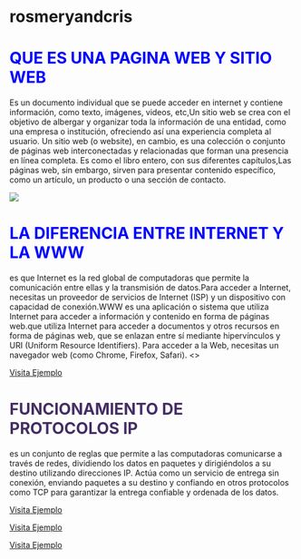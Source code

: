 # rosmeryandcris
 <html>
<head>

<meta name="descrition" contet ="QUE ES UNA PAGINA WEB Y SITIO WEB">
<meta name="Keywords" content="PAGINAS Y SITIOS WEB">
</head>

<h1 style="color: blue;">QUE ES UNA PAGINA WEB Y SITIO WEB</h1>


<body>
</html>
<p>  Es un documento individual que se puede acceder en internet y contiene información, como texto, imágenes, videos, etc,Un sitio web se crea con el objetivo de albergar y organizar toda la información de una entidad, como una empresa o institución, ofreciendo así una experiencia completa al usuario. Un sitio web (o website), en cambio, es una colección o conjunto de páginas web interconectadas y relacionadas que forman una presencia en línea completa. Es como el libro entero, con sus diferentes capítulos,Las páginas web, sin embargo, sirven para presentar contenido específico, como un artículo, un producto o una sección de contacto. </p>

<img src="https://www.godaddy.com/resources/latam/wp-content/uploads/sites/4/pagina-web.jpg">

<h1 style="color: blue;">LA DIFERENCIA ENTRE INTERNET Y LA WWW</h1>

<p> es que Internet es la red global de computadoras que permite la comunicación entre ellas y la transmisión de datos.Para acceder a Internet, necesitas un proveedor de servicios de Internet (ISP) y un dispositivo con capacidad de conexión.WWW es una aplicación o sistema que utiliza Internet para acceder a información y contenido en forma de páginas web.que utiliza Internet para acceder a documentos y otros recursos en forma de páginas web, que se enlazan entre sí mediante hipervínculos y URI (Uniform Resource Identifiers). Para acceder a la Web, necesitas un navegador web (como Chrome, Firefox, Safari). <>

<a href="https://scontent.fesm2-1.fna.fbcdn.net/v/t1.6435-9/122895193_396273555080224_6941691773916140454_n.jpg?_nc_cat=103&ccb=1-7&_nc_sid=127cfc&_nc_eui2=AeFeC3XnpL3utR2XL9WSdbUCSUOCVnQhNGJJQ4JWdCE0YpvS1fqU5iPLRqtI65Za4GCymtEKhKOk-IdRYtub7lJP&_nc_ohc=3c1cjMUhTEwQ7kNvwF9qi1d&_nc_oc=AdnCPug05DurfK7yv9uhHV-Qy4dPiSTY5bsVDsu_U0RudNEqnOoArUU3Bb6II31HRls&_nc_zt=23&_nc_ht=scontent.fesm2-1.fna&_nc_gid=z5gmru4BbKc5e26doKQlYA&oh=00_AfO0EN1GCF1gYBB3ySuE4Xm4td5fKdxEg1J8Day3lCdBXA&oe=687919CB" target="_blank">Visita Ejemplo</a>



<h1 style="color: #452e64;">FUNCIONAMIENTO DE PROTOCOLOS IP</h1>

<p> es un conjunto de reglas que permite a las computadoras comunicarse a través de redes, dividiendo los datos en paquetes y dirigiéndolos a su destino utilizando direcciones IP. Actúa como un servicio de entrega sin conexión, enviando paquetes a su destino y confiando en otros protocolos como TCP para garantizar la entrega confiable y ordenada de los datos. </p>

<a href="https://docs.oracle.com/cd/E24842_01/html/820-2981/mipoverview-2.html" target="_blank">Visita Ejemplo</a>

<a href="https://www.youtube.com/watch?v=xRV1eVzqPyk" target="_blank">Visita Ejemplo</a>

<a href="https://www.youtube.com/watch?v=08tYvUfgbQU">Visita Ejemplo</a>
